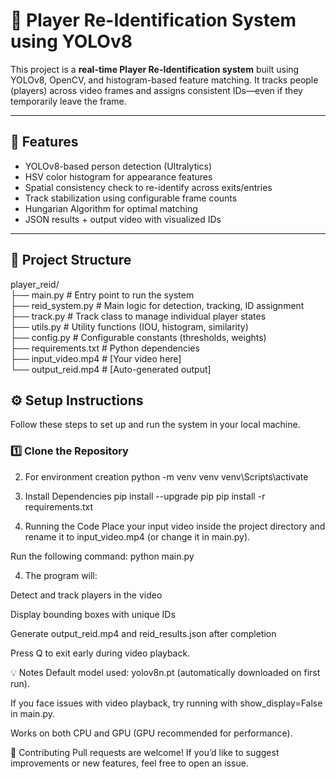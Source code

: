 # 🧠 Player Re-Identification System using YOLOv8

This project is a **real-time Player Re-Identification system** built using YOLOv8, OpenCV, and histogram-based feature matching. It tracks people (players) across video frames and assigns consistent IDs—even if they temporarily leave the frame.

---

## 🚀 Features

- YOLOv8-based person detection (Ultralytics)
- HSV color histogram for appearance features
- Spatial consistency check to re-identify across exits/entries
- Track stabilization using configurable frame counts
- Hungarian Algorithm for optimal matching
- JSON results + output video with visualized IDs

---

## 📁 Project Structure <br> 
player_reid/ <br>
├── main.py # Entry point to run the system<br>
├── reid_system.py # Main logic for detection, tracking, ID assignment<br>
├── track.py # Track class to manage individual player states<br>
├── utils.py # Utility functions (IOU, histogram, similarity)<br>
├── config.py # Configurable constants (thresholds, weights)<br>
├── requirements.txt # Python dependencies<br>
├── input_video.mp4 # [Your video here]<br>
└── output_reid.mp4 # [Auto-generated output]<br>





## ⚙️ Setup Instructions

Follow these steps to set up and run the system in your local machine.

### 1️⃣ Clone the Repository

2. For environment creation
python -m venv venv
venv\Scripts\activate

3. Install Dependencies
pip install --upgrade pip
pip install -r requirements.txt



 5.  Running the Code
Place your input video inside the project directory and rename it to input_video.mp4 (or change it in main.py).

Run the following command: python main.py



4.  The program will:

Detect and track players in the video

Display bounding boxes with unique IDs

Generate output_reid.mp4 and reid_results.json after completion

Press Q to exit early during video playback.



💡 Notes
Default model used: yolov8n.pt (automatically downloaded on first run).

If you face issues with video playback, try running with show_display=False in main.py.

Works on both CPU and GPU (GPU recommended for performance).


🤝 Contributing
Pull requests are welcome! If you’d like to suggest improvements or new features, feel free to open an issue.







